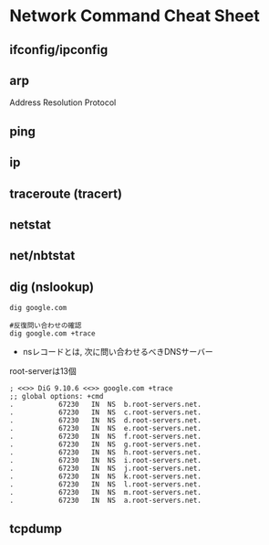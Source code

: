 # Network Command Cheat Sheet

## ifconfig/ipconfig

## arp
Address Resolution Protocol

## ping

## ip

## traceroute (tracert)

## netstat

## net/nbtstat

## dig (nslookup)
```
dig google.com

#反復問い合わせの確認
dig google.com +trace
```
* nsレコードとは, 次に問い合わせるべきDNSサーバー  

root-serverは13個
```
; <<>> DiG 9.10.6 <<>> google.com +trace
;; global options: +cmd
.			67230	IN	NS	b.root-servers.net.
.			67230	IN	NS	c.root-servers.net.
.			67230	IN	NS	d.root-servers.net.
.			67230	IN	NS	e.root-servers.net.
.			67230	IN	NS	f.root-servers.net.
.			67230	IN	NS	g.root-servers.net.
.			67230	IN	NS	h.root-servers.net.
.			67230	IN	NS	i.root-servers.net.
.			67230	IN	NS	j.root-servers.net.
.			67230	IN	NS	k.root-servers.net.
.			67230	IN	NS	l.root-servers.net.
.			67230	IN	NS	m.root-servers.net.
.			67230	IN	NS	a.root-servers.net.
```
## tcpdump

